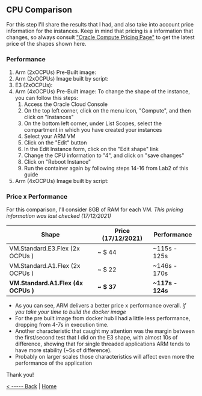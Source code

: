 ## CPU Comparison
For this step I'll share the results that I had, and also take into account price information for the instances.
Keep in mind that pricing is a information that changes, so always consult ["Oracle Compute Pricing Page"](https://www.oracle.com/cloud/compute/pricing.html) to get the latest price of the shapes shown here.



### Performance
1. Arm (2xOCPUs) Pre-Built image:
2. Arm (2xOCPUs) Image built by script:
3. E3 (2xOCPUs):
4. Arm (4xOCPUs) Pre-Built image:
To change the shape of the instance, you can follow this steps:
	1. Access the Oracle Cloud Console
	2. On the top left corner, click on the menu icon, "Compute", and then click on "Instances"
	3. On the bottom left corner, under List Scopes, select the compartment in which you have created your instances
	4. Select your ARM VM
	5. Click on the "Edit" button
	6. In the Edit Instance form, click on the "Edit shape" link
	7. Change the CPU information to "4", and click on "save changes"
	8. Click on "Reboot Instance"
	9. Run the container again by following steps 14-16 from Lab2 of this guide
5. Arm (4xOCPUs) Image built by script:
### Price x Performance
For this comparison, I'll consider 8GB of RAM for each VM. 
*This pricing information was last checked (17/12/2021)*

|Shape| Price (17/12/2021) | Performance
|--|--|--|
| VM.Standard.E3.Flex (2x OCPUs ) | ~ $ 44 | ~115s - 125s|
| VM.Standard.A1.Flex (2x OCPUs ) | ~ $ 22 | ~146s - 170s|
| **VM.Standard.A1.Flex (4x OCPUs )** | **~ $ 37** | **~117s - 124s**|

- As you can see,  ARM delivers a better price x performance overall. _if you take your time to build the docker image_ 
- For the pre built image from docker hub I had a little less performance, dropping from 4-7s in execution time.
- Another characteristic that caught my attention was the margin between the first/second test that I did on the E3 shape, with almost 10s of difference, showing that for single threaded applications ARM tends to have more stability (~5s of difference).
- Probably on larger scales those characteristics will affect even more the performance of the application


Thank you!


[< ----- Back](../Step3/Step3.md)        |          [Home](../README.md)        